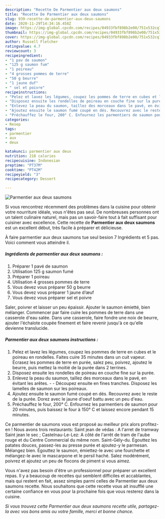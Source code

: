 ```yaml
---
description: "Recette De Parmentier aux deux saumons"
title: "Recette De Parmentier aux deux saumons"
slug: 939-recette-de-parmentier-aux-deux-saumons
date: 2020-11-29T14:34:16.458Z
image: https://img-global.cpcdn.com/recipes/04933fbf898b2e00/751x532cq70/parmentier-aux-deux-saumons-photo-principale-de-la-recette.jpg
thumbnail: https://img-global.cpcdn.com/recipes/04933fbf898b2e00/751x532cq70/parmentier-aux-deux-saumons-photo-principale-de-la-recette.jpg
cover: https://img-global.cpcdn.com/recipes/04933fbf898b2e00/751x532cq70/parmentier-aux-deux-saumons-photo-principale-de-la-recette.jpg
author: Russell Fletcher
ratingvalue: 4.7
reviewcount: 3
recipeingredient:
- "1 pav de saumon"
- "125 g saumon fum"
- "1 poireau"
- "4 grosses pommes de terre"
- "50 g beurre"
- "1 jaune duf"
- " sel et poivre"
recipeinstructions:
- "Pelez et lavez les légumes, coupez les pommes de terre en cubes et le poireau en rondelles. Faites cuire 35 minutes dans un cuit vapeur. Écrasez les pommes de terre en purée, salez peu, poivrez, ajoutez le beurre, puis mettez la moitié de la purée dans 2 terrines."
- "Disposez ensuite les rondelles de poireau en couche fine sur la purée."
- "Enlevez la peau du saumon, taillez des morceaux dans le pavé, en évitant les arêtes.  Découpez ensuite en fines tranches. Disposez les lamelles de saumon sur les poireaux."
- "Ajoutez ensuite le saumon fumé coupé en dés. Recouvrez avec le reste de la purée. Dorez avec le jaune d&#39;oeuf battu avec un peu d&#39;eau."
- "Préchauffez le four, 200° C. Enfournez les parmentiers de saumon pour 20 minutes, puis baissez le four à 150° C et laissez encore pendant 15 minutes."
categories:
- Resep
tags:
- parmentier
- aux
- deux

katakunci: parmentier aux deux 
nutrition: 218 calories
recipecuisine: Indonesian
preptime: "PT37M"
cooktime: "PT42M"
recipeyield: "3"
recipecategory: Dessert

---
```



![Parmentier aux deux saumons](https://img-global.cpcdn.com/recipes/04933fbf898b2e00/751x532cq70/parmentier-aux-deux-saumons-photo-principale-de-la-recette.jpg)

Si vous rencontrez récemment des problèmes dans la cuisine pour obtenir votre nourriture idéale, vous n'êtes pas seul. De nombreuses personnes ont un talent culinaire naturel, mais pas un savoir-faire tout à fait suffisant pour cuisiner avec excellence. Cette recette de <strong> Parmentier aux deux saumons </strong> est un excellent début, très facile à préparer et délicieuse.

<!--inarticleads1-->

À faire parmentier aux deux saumons tue seul besion 7 Ingrédients et 5 pas. Voici comment vous atteindre il.

##### Ingrédients de parmentier aux deux saumons :

1. Préparer 1 pavé de saumon
1. Utilisation 125 g saumon fumé
1. Préparer 1 poireau
1. Utilisation 4 grosses pommes de terre
1. Vous devez vous préparer 50 g beurre
1. Vous devez vous préparer 1 jaune d’œuf
1. Vous devez vous préparer  sel et poivre


Saler, poivrer et laisser un peu épaissir. Ajouter le saumon émietté, bien mélanger. Commencer par faire cuire les pommes de terre dans une casserole d&#39;eau salée. Dans une casserole, faire fondre une noix de beurre, ajouter l&#39;échalote coupée finement et faire revenir jusqu&#39;à ce qu&#39;elle devienne translucide. 

<!--inarticleads2-->

##### Parmentier aux deux saumons instructions :

1. Pelez et lavez les légumes, coupez les pommes de terre en cubes et le poireau en rondelles. Faites cuire 35 minutes dans un cuit vapeur. Écrasez les pommes de terre en purée, salez peu, poivrez, ajoutez le beurre, puis mettez la moitié de la purée dans 2 terrines.
1. Disposez ensuite les rondelles de poireau en couche fine sur la purée.
1. Enlevez la peau du saumon, taillez des morceaux dans le pavé, en évitant les arêtes. -  - Découpez ensuite en fines tranches. Disposez les lamelles de saumon sur les poireaux.
1. Ajoutez ensuite le saumon fumé coupé en dés. Recouvrez avec le reste de la purée. Dorez avec le jaune d&#39;oeuf battu avec un peu d&#39;eau.
1. Préchauffez le four, 200° C. Enfournez les parmentiers de saumon pour 20 minutes, puis baissez le four à 150° C et laissez encore pendant 15 minutes.


Ce parmentier de saumons vous est proposé au meilleur prix alors profitez-en ! Nous avons trois restaurants: Saint jean de védas : A l&#39;arret de tramway Saint jean le sec ; Castelnau-Le-Lez: A côté de l&#39;arrêt de tram de l&#39;aube rouge et du Centre Commercial du même nom. Saint-Gély-du. Égouttez les patates douces, passez-les au presse purée et ajoutez-y le parmesan. Mélangez bien. Égouttez le saumon, émiettez-le avec une fourchette et mélangez-le avec le mascarpone et le persil haché. Salez modérément, poivrez et ajoutez un peu de flocons de piment si vous aimez. 

<!--inarticleads1-->

<p>
Vous n'avez pas besoin d'être un professionnel pour préparer un excellent repas. Il y a beaucoup de recettes qui semblent difficiles et accablantes, mais qui restent en fait, assez simples parmi celles de Parmentier aux deux saumons recette. Nous souhaitons que cette recette vous ait insufflé une certaine confiance en vous pour la prochaine fois que vous resterez dans la cuisine.
</p>

<p>
<i>Si vous trouvez cette Parmentier aux deux saumons recette utile, partagez-la avec vos bons amis ou votre famille, merci et bonne chance.</i>
</p>
